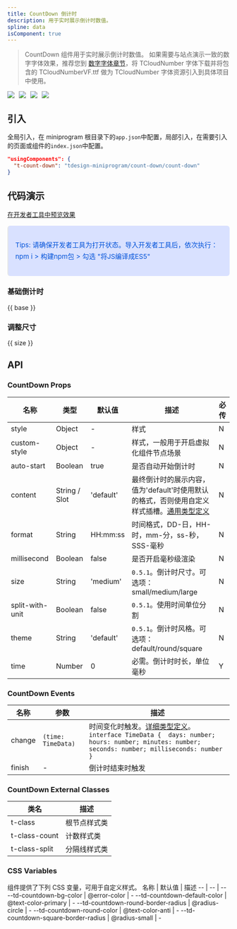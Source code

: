 ```yaml
---
title: CountDown 倒计时
description: 用于实时展示倒计时数值。
spline: data
isComponent: true
---
```



> CountDown 组件用于实时展示倒计时数值。
如果需要与站点演示一致的数字字体效果，推荐您到 <a href="https://tdesign.tencent.com/design/fonts">数字字体章节</a>，将 TCloudNumber 字体下载并将包含的 TCloudNumberVF.ttf 做为 TCloudNumber 字体资源引入到具体项目中使用。

<span class="coverages-badge" style="margin-right: 10px"><img src="https://img.shields.io/badge/coverages%3A%20lines-76%25-red" /></span><span class="coverages-badge" style="margin-right: 10px"><img src="https://img.shields.io/badge/coverages%3A%20functions-92%25-blue" /></span><span class="coverages-badge" style="margin-right: 10px"><img src="https://img.shields.io/badge/coverages%3A%20statements-76%25-red" /></span><span class="coverages-badge" style="margin-right: 10px"><img src="https://img.shields.io/badge/coverages%3A%20branches-90%25-blue" /></span>
## 引入

全局引入，在 miniprogram 根目录下的`app.json`中配置，局部引入，在需要引入的页面或组件的`index.json`中配置。

```json
"usingComponents": {
  "t-count-down": "tdesign-miniprogram/count-down/count-down"
}
```

## 代码演示

<a href="https://developers.weixin.qq.com/s/C37tsims79Sk" title="在开发者工具中预览效果" target="_blank" rel="noopener noreferrer"> 在开发者工具中预览效果 </a>

<blockquote style="background-color: #d9e1ff; font-size: 15px; line-height: 26px;margin: 16px 0 0;padding: 16px; border-radius: 6px; color: #0052d9" >
<p>Tips: 请确保开发者工具为打开状态。导入开发者工具后，依次执行：npm i > 构建npm包 > 勾选 "将JS编译成ES5"</p>
</blockquote>

### 基础倒计时

{{ base }}

### 调整尺寸

{{ size }}

## API

### CountDown Props

名称 | 类型 | 默认值 | 描述 | 必传
-- | -- | -- | -- | --
style | Object | - | 样式 | N
custom-style | Object | - | 样式，一般用于开启虚拟化组件节点场景 | N
auto-start | Boolean | true | 是否自动开始倒计时 | N
content | String / Slot | 'default' | 最终倒计时的展示内容，值为'default'时使用默认的格式，否则使用自定义样式插槽。[通用类型定义](https://github.com/Tencent/tdesign-miniprogram/blob/develop/packages/components/common/common.ts) | N
format | String | HH:mm:ss | 时间格式，DD-日，HH-时，mm-分，ss-秒，SSS-毫秒 | N
millisecond | Boolean | false | 是否开启毫秒级渲染 | N
size | String | 'medium' | `0.5.1`。倒计时尺寸。可选项：small/medium/large | N
split-with-unit | Boolean | false | `0.5.1`。使用时间单位分割 | N
theme | String | 'default' | `0.5.1`。倒计时风格。可选项：default/round/square | N
time | Number | 0 | 必需。倒计时时长，单位毫秒 | Y

### CountDown Events

名称 | 参数 | 描述
-- | -- | --
change | `(time: TimeData)` | 时间变化时触发。[详细类型定义](https://github.com/Tencent/tdesign-miniprogram/tree/develop/packages/components/count-down/type.ts)。<br/>`interface TimeData {  days: number; hours: number; minutes: number; seconds: number; milliseconds: number }`<br/>
finish | \- | 倒计时结束时触发

### CountDown External Classes

类名 | 描述
-- | --
t-class | 根节点样式类
t-class-count | 计数样式类
t-class-split | 分隔线样式类

### CSS Variables

组件提供了下列 CSS 变量，可用于自定义样式。
名称 | 默认值 | 描述 
-- | -- | --
--td-countdown-bg-color | @error-color | - 
--td-countdown-default-color | @text-color-primary | - 
--td-countdown-round-border-radius | @radius-circle | - 
--td-countdown-round-color | @text-color-anti | - 
--td-countdown-square-border-radius | @radius-small | -